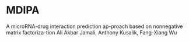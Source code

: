 # MDIPA
A microRNA-drug interaction prediction ap-proach based on nonnegative matrix factoriza-tion
Ali Akbar Jamali, Anthony Kusalik, Fang-Xiang Wu

